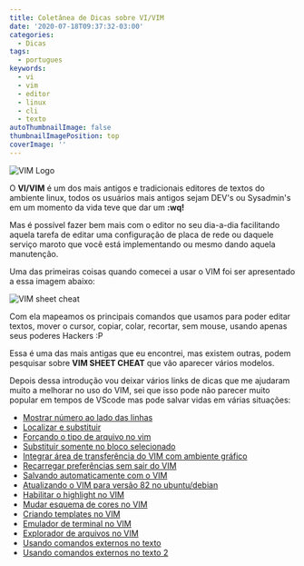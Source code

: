 ```yaml
---
title: Coletânea de Dicas sobre VI/VIM
date: '2020-07-18T09:37:32-03:00'
categories:
  - Dicas
tags:
  - portugues
keywords:
  - vi
  - vim
  - editor
  - linux
  - cli
  - texto
autoThumbnailImage: false
thumbnailImagePosition: top
coverImage: ''
---
```

![VIM Logo](/images/uploads/vimlogo.svg.png)

O **VI/VIM** é um dos mais antigos e tradicionais editores de textos do ambiente linux, todos os usuários mais antigos sejam DEV's ou Sysadmin's em um momento da vida teve que dar um **:wq!**

Mas é possível fazer bem mais com o editor no seu dia-a-dia facilitando aquela tarefa de editar uma configuração de placa de rede ou daquele serviço maroto que você está implementando ou mesmo dando aquela manutenção.

Uma das primeiras coisas quando comecei a usar o VIM foi ser apresentado a essa imagem abaixo:

![VIM sheet cheat](/images/uploads/vi-vim-cheat-sheet.gif)

Com ela mapeamos os principais comandos que usamos para poder editar textos, mover o cursor, copiar, colar, recortar, sem mouse, usando apenas seus poderes Hackers :P

Essa é uma das mais antigas que eu encontrei, mas existem outras, podem pesquisar sobre **VIM SHEET CHEAT** que vão aparecer vários modelos.

Depois dessa introdução vou deixar vários links de dicas que me ajudaram muito a melhorar no uso do VIM, sei que isso pode não parecer muito popular em tempos de VScode mas pode salvar vidas em várias situações:

* [Mostrar número ao lado das linhas ](https://www.cyberciti.biz/faq/vim-show-line-numbers-by-default-on-linux/)
* [Localizar e substituir](https://www.cyberciti.biz/faq/vim-text-editor-find-and-replace-all-text/)
* [Forçando o tipo de arquivo no vim](https://www.vivaolinux.com.br/dica/Como-forcar-o-tipo-de-arquivo-no-Vim)
* [Substituir somente no bloco selecionado](https://www.vivaolinux.com.br/dica/Vim-substituindo-somente-no-bloco-selecionado)
* [Integrar área de transferência do VIM com ambiente gráfico](https://www.vivaolinux.com.br/dica/Integrar-area-de-Transferencia-do-Vim-com-Ambiente-Grafico)
* [Recarregar preferências sem sair do VIM](https://www.vivaolinux.com.br/dica/Recarregar-o-vimrc-sem-sair-do-Vim)
* [Salvando automaticamente com o VIM](https://www.vivaolinux.com.br/dica/Salvar-automaticamente-no-Vim)
* [Atualizando o VIM para versão 82 no ubuntu/debian](https://www.vivaolinux.com.br/dica/Atualizando-Instalando-o-VIM-82-UbuntuDebianMint-e-Derivados)
* [Habilitar o highlight no VIM](https://www.vivaolinux.com.br/dica/Habilitar-highlight-na-busca-do-Vim)
* [Mudar esquema de cores no VIM](https://www.vivaolinux.com.br/dica/Mudando-o-tema-do-Vim-esquema-de-cores)
* [Criando templates no VIM](https://www.vivaolinux.com.br/dica/Criando-Templates-no-VIM)
* [Emulador de terminal no VIM](https://www.vivaolinux.com.br/dica/Emulador-de-terminal-no-Vim)
* [Explorador de arquivos no VIM](https://www.vivaolinux.com.br/dica/netrw-o-explorador-de-arquivos-nativo-do-Vim)
* [Usando comandos externos no texto](https://pt.wikibooks.org/wiki/Vim/Usando_comandos_externos)
* [Usando comandos externos no texto 2](https://www.dicas-l.com.br/arquivo/usando_comandos_externos_no_vim__2_.php)
